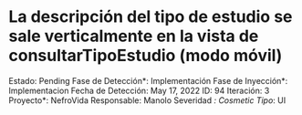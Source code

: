# La descripción del tipo de estudio se sale verticalmente en la vista de consultarTipoEstudio (modo móvil)

Estado: Pending
Fase de Detección*: Implementación
Fase de Inyección*: Implementacion
Fecha de Detección: May 17, 2022
ID: 94
Iteración: 3
Proyecto*: NefroVida
Responsable: Manolo
Severidad *: Cosmetic
Tipo*: UI